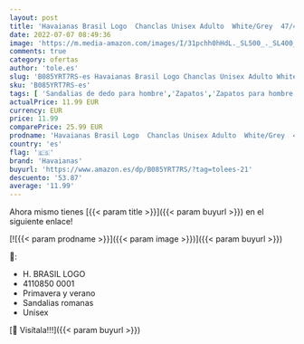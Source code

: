 ```yaml
---
layout: post
title: 'Havaianas Brasil Logo  Chanclas Unisex Adulto  White/Grey  47/48 EU'
date: 2022-07-07 08:49:36
image: 'https://m.media-amazon.com/images/I/31pchh0hHdL._SL500_._SL400_.jpg'
comments: true
category: ofertas
author: 'tole.es'
slug: 'B085YRT7RS-es Havaianas Brasil Logo Chanclas Unisex Adulto White/Grey...'
sku: 'B085YRT7RS-es'
tags: [ 'Sandalias de dedo para hombre','Zapatos','Zapatos para hombre','Zapatos y complementos','chanclas','havaianas','🇪🇸', ]
actualPrice: 11.99 EUR
currency: EUR
price: 11.99
comparePrice: 25.99 EUR
prodname: 'Havaianas Brasil Logo  Chanclas Unisex Adulto  White/Grey  47/48 EU'
country: 'es'
flag: '🇪🇸'
brand: 'Havaianas'
buyurl: 'https://www.amazon.es/dp/B085YRT7RS/?tag=tolees-21'
descuento: '53.87'
average: '11.99'
---
```


Ahora mismo tienes [{{< param title >}}]({{< param buyurl >}}) en el siguiente enlace!

[![{{< param prodname >}}]({{< param image >}})]({{< param buyurl >}})

🔎:

- H. BRASIL LOGO
- 4110850 0001
- Primavera y verano
- Sandalias romanas
- Unisex

[🛒 Visítala!!!]({{< param buyurl >}})
